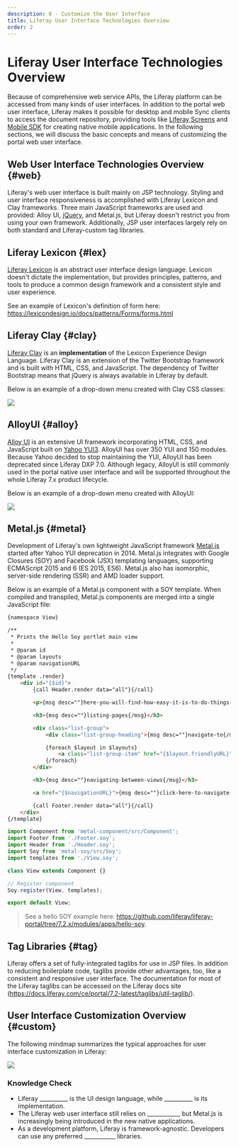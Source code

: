 ```yaml
---
description: 8 - Customize the User Interface
title: Liferay User Interface Technologies Overview
order: 2
---
```


# Liferay User Interface Technologies Overview

Because of comprehensive web service APIs, the Liferay platform can be accessed from many kinds of user interfaces. In addition to the portal web user interface, Liferay makes it possible for desktop and mobile Sync clients to access the document repository, providing tools like [Liferay Screens](https://dev.liferay.com/en/develop/tutorials/-/knowledge_base/7-2/android-apps-with-liferay-screens) and [Mobile SDK](https://dev.liferay.com/en/develop/tutorials/-/knowledge_base/7-2/mobile-sdk) for creating native mobile applications. In the following sections, we will discuss the basic concepts and means of customizing the portal web user interface. 

## Web User Interface Technologies Overview {#web}

Liferay's web user interface is built mainly on JSP technology. Styling and user interface responsiveness is accomplished with Liferay Lexicon and Clay frameworks. Three main JavaScript frameworks are used and provided: Alloy UI, [jQuery](https://jquery.com), and Metal.js, but Liferay doesn't restrict you from using your own framework. Additionally, JSP user interfaces largely rely on both standard and Liferay-custom tag libraries.

## Liferay Lexicon {#lex}

[Liferay Lexicon](https://lexicondesign.io) is an abstract user interface design language. Lexicon doesn't dictate the implementation, but provides principles, patterns, and tools to produce a common design framework and a consistent style and user experience.

See an example of Lexicon's definition of form here: https://lexicondesign.io/docs/patterns/Forms/forms.html

## Liferay Clay {#clay}

[Liferay Clay](https://clayui.com) is an __implementation__ of the Lexicon Experience Design Language. Liferay Clay is an extension of the Twitter Bootstrap framework and is built with HTML, CSS, and JavaScript. The dependency of Twitter Bootstrap means that jQuery is always available in Liferay by default.

Below is an example of a drop-down menu created with Clay CSS classes:

<img src="../images/clay-example.png" style="max-width: 100%;" />

## AlloyUI {#alloy}

[Alloy UI](http://alloyui.com) is an extensive UI framework incorporating HTML, CSS, and JavaScript built on [Yahoo YUI3](https://yuilibrary.com). AlloyUI has over 350 YUI and 150 modules. Because Yahoo decided to stop maintaining the YUI, AlloyUI has been deprecated since Liferay DXP 7.0. Although legacy, AlloyUI is still commonly used in the portal native user interface and will be supported throughout the whole Liferay 7.x product lifecycle.

Below is an example of a drop-down menu created with AlloyUI:

<img src="../images/alloyui-example.png" style="max-width: 100%;" />

## Metal.js {#metal}

Development of Liferay's own lightweight JavaScript framework [Metal.js](https://metaljs.com) started after Yahoo YUI deprecation in 2014. Metal.js integrates with Google Closures (SOY) and Facebook (JSX) templating languages, supporting ECMAScript 2015 and 6 (ES 2015, ES6). Metal.js also has isomorphic, server-side rendering (SSR) and AMD loader support.

Below is an example of a Metal.js component with a SOY template. When compiled and transpiled, Metal.js components are merged into a single JavaScript file:

```html
{namespace View}

/**
 * Prints the Hello Soy portlet main view
 *
 * @param id
 * @param layouts
 * @param navigationURL
 */
{template .render}
	<div id="{$id}">
		{call Header.render data="all"}{/call}

		<p>{msg desc=""}here-you-will-find-how-easy-it-is-to-do-things-like{/msg}</p>

		<h3>{msg desc=""}listing-pages{/msg}</h3>

		<div class="list-group">
			<div class="list-group-heading">{msg desc=""}navigate-to{/msg}</div>

			{foreach $layout in $layouts}
				<a class="list-group-item" href="{$layout.friendlyURL}">{$layout.nameCurrentValue}</a>
			{/foreach}
		</div>

		<h3>{msg desc=""}navigating-between-views{/msg}</h3>

		<a href="{$navigationURL}">{msg desc=""}click-here-to-navigate-to-another-view{/msg}</a>

		{call Footer.render data="all"}{/call}
	</div>
{/template}
```

```javascript
import Component from 'metal-component/src/Component';
import Footer from './Footer.soy';
import Header from './Header.soy';
import Soy from 'metal-soy/src/Soy';
import templates from './View.soy';

class View extends Component {}

// Register component
Soy.register(View, templates);

export default View;
```

> See a hello SOY example here: https://github.com/liferay/liferay-portal/tree/7.2.x/modules/apps/hello-soy.

## Tag Libraries {#tag}

Liferay offers a set of fully-integrated taglibs for use in JSP files. In addition to reducing boilerplate code, taglibs provide other advantages, too, like a consistent and responsive user interface. The documentation for most of the Liferay taglibs can be accessed on the Liferay docs site (https://docs.liferay.com/ce/portal/7.2-latest/taglibs/util-taglib/).

## User Interface Customization Overview {#custom}

The following mindmap summarizes the typical approaches for user interface customization in Liferay:

<img src="../images/ui-customization-overview.png" style="max-width: 100%;"/>

<div class="summary">
<h3>Knowledge Check</h3>
<ul>
    <li> Liferay __________ is the UI design language, while __________ is its implementation.</li>
    <li>The Liferay web user interface still relies on ___________, but Metal.js is increasingly being introduced in the new native applications.</li>
    <li>As a development platform, Liferay is framework-agnostic. Developers can use any preferred ___________ libraries.</li>
</ul>
</div>